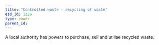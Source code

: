 ```yaml
---
title: "Controlled waste - recycling of waste"
esd_id: 1226
type: power
parent_id:  
---
```


A local authority has powers to purchase, sell and utilise recycled waste.

